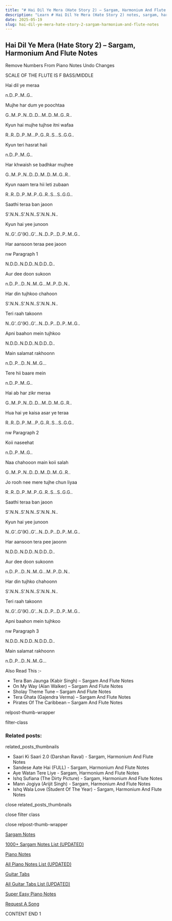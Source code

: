 ```yaml
---
title: "# Hai Dil Ye Mera (Hate Story 2) – Sargam, Harmonium And Flute Notes"
description: "Learn # Hai Dil Ye Mera (Hate Story 2) notes, sargam, harmonium notations and flute notes. Easy step-by-step tutorial for beginners."
date: 2025-05-19
slug: hai-dil-ye-mera-hate-story-2-sargam-harmonium-and-flute-notes
---
```


## Hai Dil Ye Mera (Hate Story 2) – Sargam, Harmonium And Flute Notes

Remove Numbers From Piano Notes
Undo Changes

SCALE OF THE FLUTE IS F BASS/MIDDLE

Hai dil ye meraa

n.D..P..M..G..

Mujhe har dum ye poochtaa

G..M..P..N..D..D…M..D..M..G..R..

Kyun hai mujhe tujhse itni wafaa

R..R..D..P..M…P..G..R..S…S..G.G..

Kyun teri hasrat haii

n.D..P..M..G..

Har khwaish se badhkar mujhee

G..M..P..N..D..D..M..D..M..G..R..

Kyun naam tera hii leti zubaan

R..R..D..P..M..P..G..R..S…S..G.G..

Saathi teraa ban jaoon

S’.N.N..S’.N.N..S’.N.N..N..

Kyun hai yee junoon

N..G’..G'(K)..G’…N..D..P…D..P..M..G..

Har aansoon teraa pee jaoon

nw Paragraph 1

N.D.D..N.D.D..N.D.D..D..

Aur dee doon sukoon

n.D..P…D..N..M..G…M..P..D..N..

Har din tujhkoo chahoon

S’.N.N..S’.N.N..S’.N.N..N..

Teri raah takoonn

N..G’..G'(K)..G’…N..D..P…D..P..M..G..

Apni baahon mein tujhkoo

N.D.D..N.D.D..N.D.D..D..

Main salamat rakhoonn

n.D..P…D..N..M..G…

Tere hii baare mein

n.D..P..M..G..

Hai ab har zikr meraa

G..M..P..N..D..D…M..D..M..G..R..

Hua hai ye kaisa asar ye teraa

R..R..D..P..M…P..G..R..S…S..G.G..

nw Paragraph 2

Koii naseehat

n.D..P..M..G..

Naa chahooon main koii salah

G..M..P..N..D..D..M..D..M..G..R..

Jo rooh nee mere tujhe chun liyaa

R..R..D..P..M..P..G..R..S…S..G.G..

Saathi teraa ban jaoon

S’.N.N..S’.N.N..S’.N.N..N..

Kyun hai yee junoon

N..G’..G'(K)..G’…N..D..P…D..P..M..G..

Har aansoon tera pee jaoonn

N.D.D..N.D.D..N.D.D..D..

Aur dee doon sukoonn

n.D..P…D..N..M..G…M..P..D..N..

Har din tujhko chahoonn

S’.N.N..S’.N.N..S’.N.N..N..

Teri raah takoonn

N..G’..G'(K)..G’…N..D..P…D..P..M..G..

Apni baahon mein tujhkoo

nw Paragraph 3

N.D.D..N.D.D..N.D.D..D..

Main salamat rakhoonn

n.D..P…D..N..M..G…

Also Read This :-

* Tera Ban Jaunga (Kabir Singh) – Sargam And Flute Notes
* On My Way (Alan Walker) – Sargam And Flute Notes
* Sholay Theme Tune – Sargam And Flute Notes
* Tera Ghata (Gajendra Verma) – Sargam And Flute Notes
* Pirates Of The Caribbean – Sargam And Flute Notes

relpost-thumb-wrapper

filter-class

### Related posts:

related_posts_thumbnails

* Saari Ki Saari 2.0 (Darshan Raval) - Sargam, Harmonium And Flute Notes
* Sandese Aate Hai (FULL) - Sargam, Harmonium And Flute Notes
* Aye Watan Tere Liye - Sargam, Harmonium And Flute Notes
* Ishq Sufiana (The Dirty Picture) - Sargam, Harmonium And Flute Notes
* Mann Jogiya (Arijit Singh) - Sargam, Harmonium And Flute Notes
* Ishq Wala Love (Student Of The Year) - Sargam, Harmonium And Flute Notes

close related_posts_thumbnails

close filter class

close relpost-thumb-wrapper

[Sargam Notes](/sargam-notes.html)

[1000+ Sargam Notes List (UPDATED)](/all-songs-list-sargam-notes.html)

[Piano Notes](/piano-notes.html)

[All Piano Notes List (UPDATED)](/all-songs-list-piano-notes.html)

[Guitar Tabs](/guitar-tabs.html)

[All Guitar Tabs List (UPDATED)](/all-songs-list-guitar-tabs.html)

[Super Easy Piano Notes](https://studywall.in/)

[Request A Song](/request-a-song.html)

CONTENT END 1

